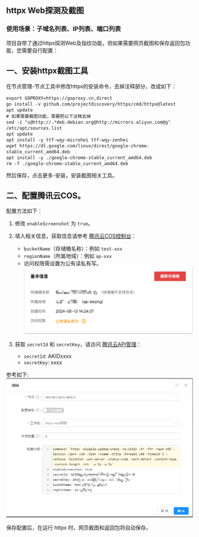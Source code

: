 ## httpx Web探测及截图
### 使用场景：子域名列表、IP列表、端口列表

项目自带了通过httpx探测Web及指纹功能，但如果需要网页截图和保存返回包功能，您需要自行配置：
## 一、安装httpx截图工具
在节点管理-节点工具中修改httpx的安装命令，去掉注释部分，改成如下：
```
export GOPROXY=https://goproxy.cn,direct
go install -v github.com/projectdiscovery/httpx/cmd/httpx@latest
apt update
# 如果需要截图功能，需要把以下注释去掉
sed -i "s@http://.*deb.debian.org@http://mirrors.aliyun.com@g" /etc/apt/sources.list
apt update
apt install -y ttf-wqy-microhei ttf-wqy-zenhei
wget https://dl.google.com/linux/direct/google-chrome-stable_current_amd64.deb
apt install -y ./google-chrome-stable_current_amd64.deb
rm -f ./google-chrome-stable_current_amd64.deb
```
然后保存，点击更多-安装，安装截图相关工具。

## 二、配置腾讯云COS。

配置方法如下：
1. 修改 `enableScreenshot` 为 `true`。
2. 填入相关信息，获取信息请参考 [腾讯云COS控制台](https://console.cloud.tencent.com/cos)：
   - `bucketName`（存储桶名称）：例如 `test-xxx`
   - `regionName`（所属地域）：例如 `ap-xxx`
   - 访问权限需设置为公有读私有写。
![picture 0](https://github.com/testnet0/image/raw/main/40f7e8dde4e542771108cfaceb1d31a4e5c7e2ab30d6aa8674a62f041fa22833.png)  

3. 获取 `secretId` 和 `secretKey`，请访问 [腾讯云API管理](https://console.cloud.tencent.com/cam/capi)：
   - `secretId`: AKIDxxxx
   - `secretKey`: xxxx

参考如下:
![picture 1](https://github.com/testnet0/image/raw/main/a1bd21faba4af47d5ed9823aa934ce6c35dbe88f5f225e57ec899c4294cb2248.png)  

保存配置后，在运行 httpx 时，网页截图和返回包将自动保存。

